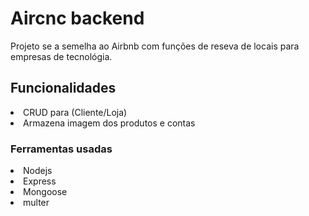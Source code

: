 <h1>Aircnc backend</h1>

Projeto se a semelha ao Airbnb com funções de reseva de locais para empresas de tecnológia.

<h2>Funcionalidades</h2>

<li>CRUD para (Cliente/Loja)</li>
<li>Armazena imagem dos produtos e contas</li>

<h3>Ferramentas usadas</h3>

<li>Nodejs</li>
<li>Express</li>
<li>Mongoose</li>
<li>multer</li>
